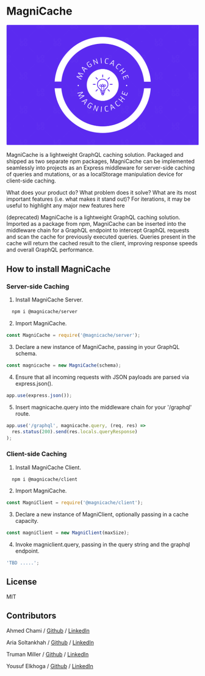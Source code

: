 # MagniCache

<img src="./assets/OGLOGO.png">

MagniCache is a lightweight GraphQL caching solution. Packaged and shipped as two separate npm packages, MagniCache can be implemented seamlessly into projects as an Express middleware for server-side caching of queries and mutations, or as a localStorage manipulation device for client-side caching.

What does your product do?
What problem does it solve?
What are its most important features (i.e. what makes it stand out)?
For iterations, it may be useful to highlight any major new features here

(deprecated) MagniCache is a lightweight GraphQL caching solution. Imported as a package from npm, MagniCache can be inserted into the middleware chain for a GraphQL endpoint to intercept GraphQL requests and scan the cache for previously executed queries. Queries present in the cache will return the cached result to the client, improving response speeds and overall GraphQL performance.

## How to install MagniCache

### Server-side Caching

1. Install MagniCache Server.

```bash
  npm i @magnicache/server
```

2. Import MagniCache.

```js
const MagniCache = require('@magnicache/server');
```

3. Declare a new instance of MagniCache, passing in your GraphQL schema.

```js
const magnicache = new MagniCache(schema);
```

4. Ensure that all incoming requests with JSON payloads are parsed via express.json().

```js
app.use(express.json());
```

5. Insert magnicache.query into the middleware chain for your '/graphql' route.

```js
app.use('/graphql', magnicache.query, (req, res) =>
  res.status(200).send(res.locals.queryResponse)
);
```

### Client-side Caching

1. Install MagniCache Client.

```bash
  npm i @magnicache/client
```

2. Import MagniCache.

```js
const MagniClient = require('@magnicache/client');
```

3. Declare a new instance of MagniClient, optionally passing in a cache capacity.

```js
const magniClient = new MagniClient(maxSize);
```

4. Invoke magniclient.query, passing in the query string and the graphql endpoint.

```js
'TBD .....';
```

## License

MIT

## Contributors

Ahmed Chami / <a href="https://github.com/Achami64">Github</a> / <a href="https://www.linkedin.com/in/ahmed-chami-dev/">LinkedIn</a>

Aria Soltankhah / <a href="https://github.com/ariasoltank">Github</a> / <a href="https://www.linkedin.com/in/ariasol/">LinkedIn</a>

Truman Miller / <a href="https://github.com/trumanmiller">Github</a> / <a href="https://www.linkedin.com/in/truman-miller/">LinkedIn</a>

Yousuf Elkhoga / <a href="https://github.com/yousuf-e">Github</a> / <a href="https://www.linkedin.com/in/yousufelkhoga/">LinkedIn</a>
